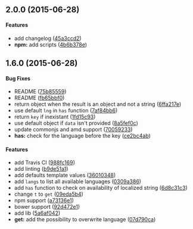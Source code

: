 ## 2.0.0 (2015-06-28)


#### Features

* add changelog ([45a3ccd2](https://github.com/yoannmoinet/i18njs/commit/45a3ccd27ed10b4f1c24de1355d2bf3f36ee7e87))
* **npm:** add scripts ([4b6b378e](https://github.com/yoannmoinet/i18njs/commit/4b6b378e6a70750babcd3dd270715dbf8c1d0378))


## 1.6.0 (2015-06-28)


#### Bug Fixes

* README ([75b85559](https://github.com/yoannmoinet/i18njs/commit/75b85559fc35533c307360cff8d2185911aca0e3))
* README ([fb65bbf0](https://github.com/yoannmoinet/i18njs/commit/fb65bbf094333dab989762a303278db664742017))
* return object when the result is an object and not a string ([6ffa217e](https://github.com/yoannmoinet/i18njs/commit/6ffa217e339fcac73942182c6b3a101b1d7a859a))
* use default `lng` in `has` function ([7af84bb6](https://github.com/yoannmoinet/i18njs/commit/7af84bb623c7210db1c3ac73586dfc1c794e1978))
* return `key` if inexistant ([1fd15c93](https://github.com/yoannmoinet/i18njs/commit/1fd15c93bfb92057debbf29e2ead1385ae608215))
* use default object if `data` isn't provided ([8a5fef0c](https://github.com/yoannmoinet/i18njs/commit/8a5fef0c28a1462ff457e01a53c44d0e9e01e7d8))
* update commonjs and amd support ([70059233](https://github.com/yoannmoinet/i18njs/commit/70059233817ca31c962e35827fc4639a474b621c))
* **has:** check for the language before the key ([ce2bc4ab](https://github.com/yoannmoinet/i18njs/commit/ce2bc4aba780599a76614060c380013070c2bdc7))


#### Features

* add Travis CI ([988fc169](https://github.com/yoannmoinet/i18njs/commit/988fc1692cd4745ca56bb154e8e574abe3e69807))
* add linting ([b9de51a1](https://github.com/yoannmoinet/i18njs/commit/b9de51a13d92d93bddc83ee642b60a69abac0ca4))
* add defaults template values ([36010348](https://github.com/yoannmoinet/i18njs/commit/36010348b913e1af9c78b03873bba37ae32cea67))
* add `langs` to list all available languages ([0309a386](https://github.com/yoannmoinet/i18njs/commit/0309a3868c3ce84b508a3c48327b702e881bf5f9))
* add `has` function to check on availability of localized string ([6d8c31c3](https://github.com/yoannmoinet/i18njs/commit/6d8c31c30a0c23e1290c24db05cce96bdd792e8c))
* change `t` to `get` ([09eda5b4](https://github.com/yoannmoinet/i18njs/commit/09eda5b4a3ee8559a559da993f62d5e7074079c0))
* npm support ([a73136e1](https://github.com/yoannmoinet/i18njs/commit/a73136e14f6db613ac72aca945d91b9a3bb3048d))
* bower support ([92d472e1](https://github.com/yoannmoinet/i18njs/commit/92d472e19e73eb06134b91b06d77c35c7d5d9cc5))
* add lib ([5a6af042](https://github.com/yoannmoinet/i18njs/commit/5a6af042c68c1aba15b4c4e6f1dc66b1be13bb8a))
* **get:** add the possibility to overwrite language ([07d790ca](https://github.com/yoannmoinet/i18njs/commit/07d790cace3484a498621ba488740f6b6af4f202))
